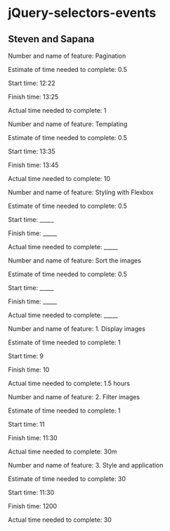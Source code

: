 # jQuery-selectors-events
## Steven and Sapana

Number and name of feature: Pagination

Estimate of time needed to complete: 0.5

Start time: 12:22

Finish time: 13:25

Actual time needed to complete: 1


Number and name of feature: Templating

Estimate of time needed to complete: 0.5

Start time: 13:35

Finish time: 13:45

Actual time needed to complete: 10


Number and name of feature: Styling with Flexbox

Estimate of time needed to complete: 0.5

Start time: _____

Finish time: _____

Actual time needed to complete: _____



Number and name of feature: Sort the images

Estimate of time needed to complete: 0.5

Start time: _____

Finish time: _____

Actual time needed to complete: _____


Number and name of feature: 1. Display images 

Estimate of time needed to complete: 1

Start time: 9

Finish time: 10

Actual time needed to complete: 1.5 hours


Number and name of feature: 2. Filter images

Estimate of time needed to complete: 1

Start time: 11

Finish time: 11:30

Actual time needed to complete: 30m


Number and name of feature: 3. Style and application 

Estimate of time needed to complete: 30

Start time: 11:30

Finish time: 1200

Actual time needed to complete: 30
